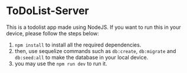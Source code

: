 # ToDoList-Server

This is a todolist app made using NodeJS.
If you want to run this in your device, please follow the steps below:

1. ``npm install`` to install all the required dependencies.
2. then, use sequelize commands such as ``db:create``, ``db:migrate`` and ``db:seed:all`` to make the database in your local device.
3. you may use the ``npm run dev`` to run it.
